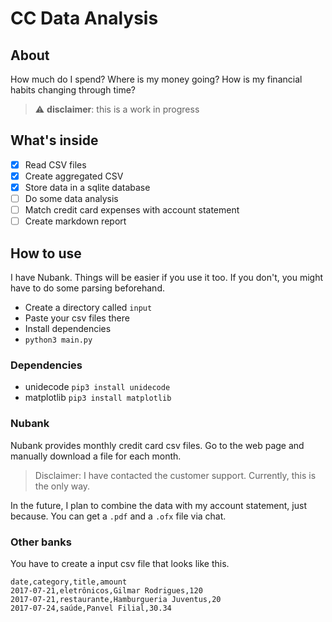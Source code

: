 # CC Data Analysis

## About
How much do I spend? Where is my money going? How is my financial habits changing through time?
> ⚠️ **disclaimer**: this is a work in progress

## What's inside
- [x] Read CSV files
- [x] Create aggregated CSV
- [x] Store data in a sqlite database
- [ ] Do some data analysis
- [ ] Match credit card expenses with account statement
- [ ] Create markdown report

## How to use
I have Nubank. Things will be easier if you use it too. If you don't, you might have to do some parsing beforehand.

- Create a directory called `input`
- Paste your csv files there
- Install dependencies
- `python3 main.py`

### Dependencies
- unidecode `pip3 install unidecode`
- matplotlib `pip3 install matplotlib`

### Nubank
Nubank provides monthly credit card csv files. Go to the web page and manually download a file for each month.
> Disclaimer: I have contacted the customer support. Currently, this is the only way.

In the future, I plan to combine the data with my account statement, just because. You can get a `.pdf` and a `.ofx` file via chat.

### Other banks
You have to create a input csv file that looks like this.
```
date,category,title,amount
2017-07-21,eletrônicos,Gilmar Rodrigues,120
2017-07-21,restaurante,Hamburgueria Juventus,20
2017-07-24,saúde,Panvel Filial,30.34
```
